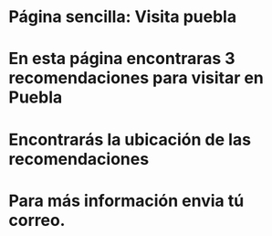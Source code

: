 # Página sencilla: Visita puebla
# En esta página encontraras 3 recomendaciones para visitar en Puebla
# Encontrarás la ubicación de las recomendaciones
# Para más información envia tú correo.
